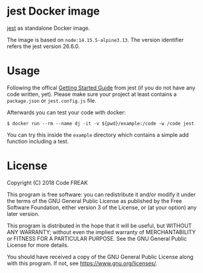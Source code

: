 # jest Docker image

[jest](https://jestjs.io/) as standalone Docker image.

The image is based on `node:14.15.5-alpine3.13`. The version identifier refers the
jest version 26.6.0.

# Usage

Following the offical [Getting Started Guide](https://jestjs.io/docs/en/getting-started.html)
from jest (if you do not have any code written, yet). Please make sure your
project at least contains a `package.json` or `jest.config.js` file.

Afterwards you can test your code with docker:

```console
$ docker run --rm --name dj -it -v ${pwd}/example:/code -w /code jest
```

You can try this inside the `example` directory which contains a simple
add function including a test.

# License

Copyright (C) 2018 Code FREAK

This program is free software: you can redistribute it and/or modify
it under the terms of the GNU General Public License as published by
the Free Software Foundation, either version 3 of the License, or
(at your option) any later version.

This program is distributed in the hope that it will be useful,
but WITHOUT ANY WARRANTY; without even the implied warranty of
MERCHANTABILITY or FITNESS FOR A PARTICULAR PURPOSE. See the
GNU General Public License for more details.

You should have received a copy of the GNU General Public License
along with this program. If not, see <https://www.gnu.org/licenses/>.
